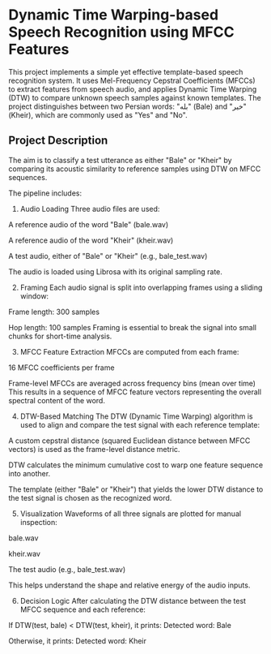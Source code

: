 
#  Dynamic Time Warping-based Speech Recognition using MFCC Features
This project implements a simple yet effective template-based speech recognition system. It uses Mel-Frequency Cepstral Coefficients (MFCCs) to extract features from speech audio, and applies Dynamic Time Warping (DTW) to compare unknown speech samples against known templates. The project distinguishes between two Persian words: "بله" (Bale) and "خیر" (Kheir), which are commonly used as "Yes" and "No".

## Project Description
The aim is to classify a test utterance as either "Bale" or "Kheir" by comparing its acoustic similarity to reference samples using DTW on MFCC sequences.

The pipeline includes:

1. Audio Loading
Three audio files are used:

A reference audio of the word "Bale" (bale.wav)

A reference audio of the word "Kheir" (kheir.wav)

A test audio, either of "Bale" or "Kheir" (e.g., bale_test.wav)

The audio is loaded using Librosa with its original sampling rate.

2. Framing
Each audio signal is split into overlapping frames using a sliding window:

Frame length: 300 samples

Hop length: 100 samples
Framing is essential to break the signal into small chunks for short-time analysis.

3. MFCC Feature Extraction
MFCCs are computed from each frame:

16 MFCC coefficients per frame

Frame-level MFCCs are averaged across frequency bins (mean over time)
This results in a sequence of MFCC feature vectors representing the overall spectral content of the word.

4. DTW-Based Matching
The DTW (Dynamic Time Warping) algorithm is used to align and compare the test signal with each reference template:

A custom cepstral distance (squared Euclidean distance between MFCC vectors) is used as the frame-level distance metric.

DTW calculates the minimum cumulative cost to warp one feature sequence into another.

The template (either "Bale" or "Kheir") that yields the lower DTW distance to the test signal is chosen as the recognized word.

5. Visualization
Waveforms of all three signals are plotted for manual inspection:

bale.wav

kheir.wav

The test audio (e.g., bale_test.wav)

This helps understand the shape and relative energy of the audio inputs.

6. Decision Logic
After calculating the DTW distance between the test MFCC sequence and each reference:

If DTW(test, bale) < DTW(test, kheir), it prints: Detected word: Bale

Otherwise, it prints: Detected word: Kheir

